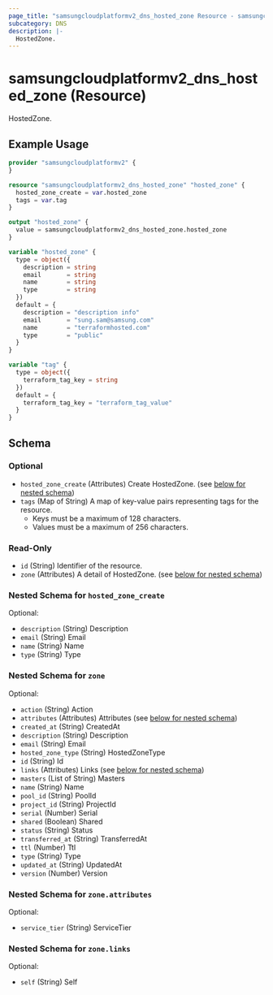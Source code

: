 ```yaml
---
page_title: "samsungcloudplatformv2_dns_hosted_zone Resource - samsungcloudplatformv2"
subcategory: DNS
description: |-
  HostedZone.
---
```


# samsungcloudplatformv2_dns_hosted_zone (Resource)

HostedZone.

## Example Usage

```terraform
provider "samsungcloudplatformv2" {
}

resource "samsungcloudplatformv2_dns_hosted_zone" "hosted_zone" {
  hosted_zone_create = var.hosted_zone
  tags = var.tag
}

output "hosted_zone" {
  value = samsungcloudplatformv2_dns_hosted_zone.hosted_zone
}

variable "hosted_zone" {
  type = object({
    description = string
    email       = string
    name        = string
    type        = string
  })
  default = {
    description = "description info"
    email       = "sung.sam@samsung.com"
    name        = "terraformhosted.com"
    type        = "public"
  }
}

variable "tag" {
  type = object({
    terraform_tag_key = string
  })
  default = {
    terraform_tag_key = "terraform_tag_value"
  }
}
```

<!-- schema generated by tfplugindocs -->
## Schema

### Optional

- `hosted_zone_create` (Attributes) Create HostedZone. (see [below for nested schema](#nestedatt--hosted_zone_create))
- `tags` (Map of String) A map of key-value pairs representing tags for the resource.
  - Keys must be a maximum of 128 characters.
  - Values must be a maximum of 256 characters.

### Read-Only

- `id` (String) Identifier of the resource.
- `zone` (Attributes) A detail of HostedZone. (see [below for nested schema](#nestedatt--zone))

<a id="nestedatt--hosted_zone_create"></a>
### Nested Schema for `hosted_zone_create`

Optional:

- `description` (String) Description
- `email` (String) Email
- `name` (String) Name
- `type` (String) Type


<a id="nestedatt--zone"></a>
### Nested Schema for `zone`

Optional:

- `action` (String) Action
- `attributes` (Attributes) Attributes (see [below for nested schema](#nestedatt--zone--attributes))
- `created_at` (String) CreatedAt
- `description` (String) Description
- `email` (String) Email
- `hosted_zone_type` (String) HostedZoneType
- `id` (String) Id
- `links` (Attributes) Links (see [below for nested schema](#nestedatt--zone--links))
- `masters` (List of String) Masters
- `name` (String) Name
- `pool_id` (String) PoolId
- `project_id` (String) ProjectId
- `serial` (Number) Serial
- `shared` (Boolean) Shared
- `status` (String) Status
- `transferred_at` (String) TransferredAt
- `ttl` (Number) Ttl
- `type` (String) Type
- `updated_at` (String) UpdatedAt
- `version` (Number) Version

<a id="nestedatt--zone--attributes"></a>
### Nested Schema for `zone.attributes`

Optional:

- `service_tier` (String) ServiceTier


<a id="nestedatt--zone--links"></a>
### Nested Schema for `zone.links`

Optional:

- `self` (String) Self